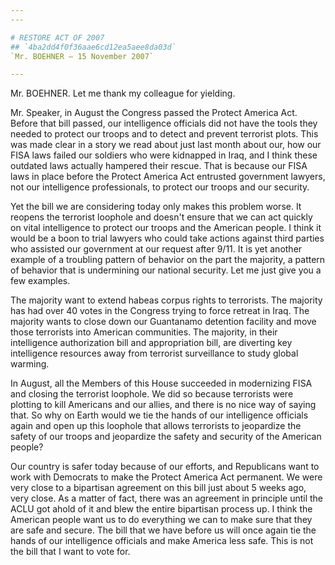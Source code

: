 ```yaml
---
---

# RESTORE ACT OF 2007
## `4ba2dd4f0f36aae6cd12ea5aee8da03d`
`Mr. BOEHNER — 15 November 2007`

---
```



Mr. BOEHNER. Let me thank my colleague for yielding.

Mr. Speaker, in August the Congress passed the Protect America Act. 
Before that bill passed, our intelligence officials did not have the 
tools they needed to protect our troops and to detect and prevent 
terrorist plots. This was made clear in a story we read about just last 
month about our, how our FISA laws failed our soldiers who were 
kidnapped in Iraq, and I think these outdated laws actually hampered 
their rescue. That is because our FISA laws in place before the Protect 
America Act entrusted government lawyers, not our intelligence 
professionals, to protect our troops and our security.

Yet the bill we are considering today only makes this problem worse. 
It reopens the terrorist loophole and doesn't ensure that we can act 
quickly on vital intelligence to protect our troops and the American 
people. I think it would be a boon to trial lawyers who could take 
actions against third parties who assisted our government at our 
request after 9/11. It is yet another example of a troubling pattern of 
behavior on the part the majority, a pattern of behavior that is 
undermining our national security. Let me just give you a few examples.

The majority want to extend habeas corpus rights to terrorists. The 
majority has had over 40 votes in the Congress trying to force retreat 
in Iraq. The majority wants to close down our Guantanamo detention 
facility and move those terrorists into American communities. The 
majority, in their intelligence authorization bill and appropriation 
bill, are diverting key intelligence resources away from terrorist 
surveillance to study global warming.

In August, all the Members of this House succeeded in modernizing 
FISA and closing the terrorist loophole. We did so because terrorists 
were plotting to kill Americans and our allies, and there is no nice 
way of saying that. So why on Earth would we tie the hands of our 
intelligence officials again and open up this loophole that allows 
terrorists to jeopardize the safety of our troops and jeopardize the 
safety and security of the American people?

Our country is safer today because of our efforts, and Republicans 
want to work with Democrats to make the Protect America Act permanent. 
We were very close to a bipartisan agreement on this bill just about 5 
weeks ago, very close. As a matter of fact, there was an agreement in 
principle until the ACLU got ahold of it and blew the entire bipartisan 
process up. I think the American people want us to do everything we can 
to make sure that they are safe and secure. The bill that we have 
before us will once again tie the hands of our intelligence officials 
and make America less safe. This is not the bill that I want to vote 
for.